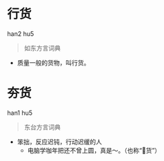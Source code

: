 # 行货
han2 hu5
> 如东方言词典
- 质量一般的货物，叫行货。

# 夯货
han1 hu5
> 东台方言词典
- 笨拙，反应迟钝，行动迟缓的人
  - 电脑学咖年把还不曾上圆，真是～。（也称“𢜩货”）
